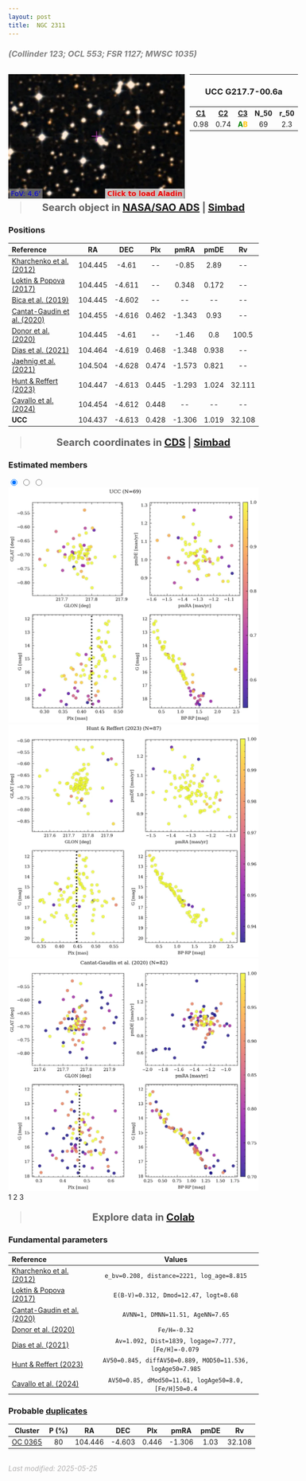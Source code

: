 ```yaml
---
layout: post
title:  NGC 2311
---
```

<h3><span style="color: #808080;"><i>(Collinder 123; OCL 553; FSR 1127; MWSC 1035)</i></span></h3><div style="display: flex; justify-content: space-between; width:720px;height:250px">
<div style="text-align: center;">

<!-- Static image + data attributes for FOV and target -->
<img id="aladin_img"
     data-umami-event="aladin_load"
     src="https://raw.githubusercontent.com/ucc23/Q3N/main/plots/ngc2311_aladin.webp"
     alt="Click to load Aladin Lite" 
     style="width:355px;height:250px; cursor: pointer;"
     data-fov="0.077" 
     data-target="104.437 -4.613"/>
<!-- Div to contain Aladin Lite viewer -->
<div id="aladin-lite-div" style="width:355px;height:250px;display:none;"></div>
<!-- Aladin Lite script (will be loaded after the image is clicked) -->
<script src="{{ site.baseurl }}/scripts/aladin_load.js"></script>

</div>
<!-- Left block -->

<table style="text-align: center; width:355px;height:250px;">
  <!-- Row 1 (title) -->
  <tr>
    <td colspan="5"><h3>UCC G217.7-00.6a</h3></td>
  </tr>
  <!-- Row 2 -->
  <tr>
    <th><a href="https://ucc.ar/faq#what-are-the-c1-c2-and-c3-parameters" title="Photometric class">C1</a></th>
    <th><a href="https://ucc.ar/faq#what-are-the-c1-c2-and-c3-parameters" title="Density class">C2</a></th>
    <th><a href="https://ucc.ar/faq#what-are-the-c1-c2-and-c3-parameters" title="Combined class">C3</a></th>
    <th><div title="Stars with membership probability >50%">N_50</div></th>
    <th><div title="Radius that contains half the members [arcmin]">r_50</div></th>
  </tr>
  <!-- Row 3 -->
  <tr>
    <td>0.98</td>
    <td>0.74</td>
    <td><span style="color: green; font-weight: bold;">A</span><span style="color: #FFC300; font-weight: bold;">B</span></td>
    <td>69</td>
    <td>2.3</td>
  </tr>
</table>
</div>

> <p style="text-align:center; font-weight: bold; font-size:20px">Search object in <a data-umami-event="nasa_search" href="https://ui.adsabs.harvard.edu/search/q=%20collection%3Aastronomy%20body%3A%22NGC%202311%22&sort=date%20desc%2C%20bibcode%20desc&p_=0" target="_blank">NASA/SAO ADS</a> | <a data-umami-event="simbad_search" href="https://simbad.cds.unistra.fr/simbad/sim-id-refs?Ident=ngc2311" target="_blank">Simbad</a></p>


### Positions

| Reference    | RA    | DEC   | Plx  | pmRA  | pmDE   |  Rv  |
| :---         | :---: | :---: | :---: | :---: | :---: | :---: |
|[Kharchenko et al. (2012)](https://ui.adsabs.harvard.edu/abs/2012A%26A...543A.156K) | 104.445 | -4.61 | -- | -0.85 | 2.89 | -- |
|[Loktin & Popova (2017)](https://ui.adsabs.harvard.edu/abs/2017AstBu..72..257L) | 104.445 | -4.611 | -- | 0.348 | 0.172 | -- |
|[Bica et al. (2019)](https://ui.adsabs.harvard.edu/abs/2019AJ....157...12B) | 104.445 | -4.602 | -- | -- | -- | -- |
|[Cantat-Gaudin et al. (2020)](https://ui.adsabs.harvard.edu/abs/2020A%26A...640A...1C) | 104.455 | -4.616 | 0.462 | -1.343 | 0.93 | -- |
|[Donor et al. (2020)](https://ui.adsabs.harvard.edu/abs/2020AJ....159..199D) | 104.445 | -4.61 | -- | -1.46 | 0.8 | 100.5 |
|[Dias et al. (2021)](https://ui.adsabs.harvard.edu/abs/2021MNRAS.504..356D) | 104.464 | -4.619 | 0.468 | -1.348 | 0.938 | -- |
|[Jaehnig et al. (2021)](https://ui.adsabs.harvard.edu/abs/2021ApJ...923..129J) | 104.504 | -4.628 | 0.474 | -1.573 | 0.821 | -- |
|[Hunt & Reffert (2023)](https://ui.adsabs.harvard.edu/abs/2023A%26A...673A.114H) | 104.447 | -4.613 | 0.445 | -1.293 | 1.024 | 32.111 |
|[Cavallo et al. (2024)](https://ui.adsabs.harvard.edu/abs/2024AJ....167...12C) | 104.454 | -4.612 | 0.448 | -- | -- | -- |
| **UCC** |104.437 | -4.613 | 0.428 | -1.306 | 1.019 | 32.108 |

> <p style="text-align:center; font-weight: bold; font-size:20px">Search coordinates in <a data-umami-event="cds_coord_search" href="https://cdsportal.u-strasbg.fr/?target=104.437,-4.613" target="_blank">CDS</a> | <a data-umami-event="simbad_coord_search" href="https://simbad.cds.unistra.fr/mobile/object_list.html?coord=104.437%20-4.613&output=json&radius=5&userEntry=ngc2311" target="_blank">Simbad</a></p>

### Estimated members

<div class="carousel">
<input type="radio" name="radio-btn" id="slide1" checked>
<input type="radio" name="radio-btn" id="slide2">
<input type="radio" name="radio-btn" id="slide3">
<div class="slides">
<div class="slide">
<a href="https://raw.githubusercontent.com/ucc23/Q3N/main/plots/ngc2311.webp" target="_blank">
<img src="https://raw.githubusercontent.com/ucc23/Q3N/main/plots/ngc2311.webp" alt="NGC 2311 UCC">
</a>
</div>
<div class="slide">
<a href="https://raw.githubusercontent.com/ucc23/Q3N/main/plots/ngc2311_HUNT23.webp" target="_blank">
<img src="https://raw.githubusercontent.com/ucc23/Q3N/main/plots/ngc2311_HUNT23.webp" alt="NGC 2311 HUNT23">
</a>
</div>
<div class="slide">
<a href="https://raw.githubusercontent.com/ucc23/Q3N/main/plots/ngc2311_CANTAT20.webp" target="_blank">
<img src="https://raw.githubusercontent.com/ucc23/Q3N/main/plots/ngc2311_CANTAT20.webp" alt="NGC 2311 CANTAT20">
</a>
</div>
</div>
<div class="indicators">
<label for="slide1">1</label>
<label for="slide2">2</label>
<label for="slide3">3</label>
</div>
</div>


> <p style="text-align:center; font-weight: bold; font-size:20px">Explore data in <a data-umami-event="colab" href="https://colab.research.google.com/github/ucc23/ucc/blob/main/assets/notebook.ipynb" target="_blank">Colab</a></p>


### Fundamental parameters

| Reference |  Values |
| :---         |     :---:      |
| [Kharchenko et al. (2012)](https://ui.adsabs.harvard.edu/abs/2012A%26A...543A.156K) | `e_bv=0.208, distance=2221, log_age=8.815` |
| [Loktin & Popova (2017)](https://ui.adsabs.harvard.edu/abs/2017AstBu..72..257L) | `E(B-V)=0.312, Dmod=12.47, logt=8.68` |
| [Cantat-Gaudin et al. (2020)](https://ui.adsabs.harvard.edu/abs/2020A%26A...640A...1C) | `AVNN=1, DMNN=11.51, AgeNN=7.65` |
| [Donor et al. (2020)](https://ui.adsabs.harvard.edu/abs/2020AJ....159..199D) | `Fe/H=-0.32` |
| [Dias et al. (2021)](https://ui.adsabs.harvard.edu/abs/2021MNRAS.504..356D) | `Av=1.092, Dist=1839, logage=7.777, [Fe/H]=-0.079` |
| [Hunt & Reffert (2023)](https://ui.adsabs.harvard.edu/abs/2023A%26A...673A.114H) | `AV50=0.845, diffAV50=0.889, MOD50=11.536, logAge50=7.985` |
| [Cavallo et al. (2024)](https://ui.adsabs.harvard.edu/abs/2024AJ....167...12C) | `AV50=0.85, dMod50=11.61, logAge50=8.0, [Fe/H]50=0.4` |

### Probable <a href="https://ucc.ar/faq#how-are-probable-duplicates-identified" title="See FAQ for definition of proximity">duplicates</a>

| Cluster | P (%) | RA    | DEC   | Plx   | pmRA  | pmDE  | Rv    |
| :---:   | :---: | :---: | :---: | :---: | :---: | :---: | :---: |
|[OC 0365](/_clusters/oc0365/)| 80 | 104.446 | -4.603 | 0.446 | -1.306 | 1.03 | 32.108 |


<br>
<font color="b3b1b1"><i>Last modified: 2025-05-25</i></font>
